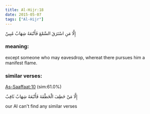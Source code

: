 ```yaml
---
title: Al-Hijr:18
date: 2015-05-07
tags: ["Al-Hijr"]
---
```

إِلَّا مَنِ اسْتَرَقَ السَّمْعَ فَأَتْبَعَهُ شِهَابٌ مُبِينٌ
### meaning: 
except someone who may eavesdrop, whereat there pursues him a manifest flame.
### similar verses: 

[As-Saaffaat:10](/37/10) (sim:61.0%)

إِلَّا مَنْ خَطِفَ الْخَطْفَةَ فَأَتْبَعَهُ شِهَابٌ ثَاقِبٌ

our AI can't find any similar verses



